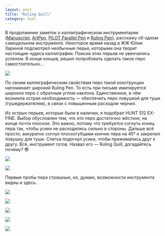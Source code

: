 ```yaml
---
layout: post
title: "Ruling Quill"
category: tool
---
```

В продолжение заметок о каллиграфическом инструментарии ([Manuscript](https://quillcraft.livejournal.com/18244.html), [ArtPen](https://quillcraft.livejournal.com/18707.html), [PILOT Parallel Pen](https://quillcraft.livejournal.com/19915.html) и [Ruling Pen](https://quillcraft.livejournal.com/37965.html)), расскажу об одном самодельном инструменте. Некоторое время назад в ЖЖ Юлии Хариной подсмотрел необычные перья, которыми она творит настоящие чудеса каллиграфии. Поиски этих перьев не увенчались успехом. В конце концов, решил попробовать сделать такое перо самостоятельно...

![](https://pics.livejournal.com/quillcraft/pic/000d6cw3)

По своим каллиграфическим свойствам перо такой конструкции напоминает широкий Ruling Pen. То есть при письме имитируется широкое перо с обратным углом наклона. Единственное, в чём возникла острая необходимость — обеспечить перо ловушкой для туши (тушедержателем), в связи с повышенным расходом чернил.

Из острых перьев, которые были в наличии, я подобрал HUNT 512 EX-FINE. Выбор обусловлен тем, что это перо достаточно жёсткое, на конце почти плоское. Это важно, потому что требуется согнуть конец пера так, чтобы усики не расходились сильно в стороны. Дальше всё просто, аккуратно согнул плоскогубцами кончик пера на 45° и закрепил ловушку для туши. Слегка подогнул усики, чтобы прижимались друг к другу. Всё, инструмент готов. Назвал его — Ruling Quill, догадайтесь почему? 😎

![](https://pics.livejournal.com/quillcraft/pic/000d46ye)

![](https://pics.livejournal.com/quillcraft/pic/000d3869)

Первые пробы пера страшные, но, думаю, возможности инструмента видны и здесь.

![](https://pics.livejournal.com/quillcraft/pic/000cw41c)

![](https://pics.livejournal.com/quillcraft/pic/000cxty5)

![](https://pics.livejournal.com/quillcraft/pic/000cyxk4)

![](https://pics.livejournal.com/quillcraft/pic/000czhp0)

![](https://pics.livejournal.com/quillcraft/pic/000d01b5)
